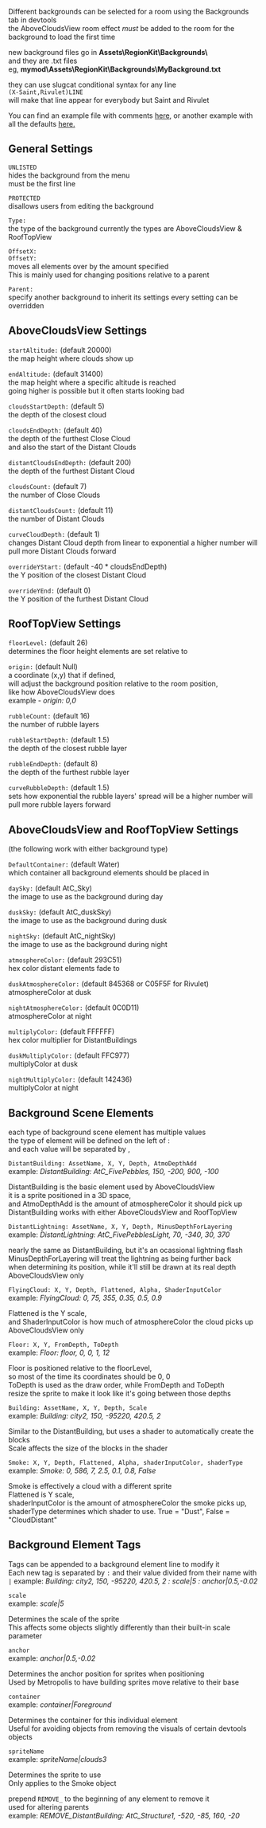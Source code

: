 Different backgrounds can be selected for a room using the Backgrounds tab in devtools  
the AboveCloudsView room effect *must* be added to the room for the background to load the first time  

new background files go in **Assets\RegionKit\Backgrounds\\**  
and they are .txt files  
eg, **mymod\Assets\RegionKit\Backgrounds\MyBackground.txt**

they can use slugcat conditional syntax for any line  
`(X-Saint,Rivulet)LINE`  
will make that line appear for everybody but Saint and Rivulet

You can find an example file with comments [here](BackgroundBuilderExample.txt), or another example with all the defaults [here.](BackgroundBuilderExample2.txt)

## General Settings

`UNLISTED`  
hides the background from the menu  
must be the first line

`PROTECTED`  
disallows users from editing the background

`Type:`  
the type of the background
currently the types are AboveCloudsView & RoofTopView

`OffsetX:`  
`OffsetY:`  
moves all elements over by the amount specified  
This is mainly used for changing positions relative to a parent

`Parent:`  
specify another background to inherit its settings
every setting can be overridden



## AboveCloudsView Settings

`startAltitude:` (default 20000)  
the map height where clouds show up

`endAltitude:` (default 31400)  
the map height where a specific altitude is reached  
going higher is possible but it often starts looking bad

`cloudsStartDepth:` (default 5)  
the depth of the closest cloud

`cloudsEndDepth:` (default 40)  
the depth of the furthest Close Cloud  
and also the start of the Distant Clouds

`distantCloudsEndDepth:` (default 200)  
the depth of the furthest Distant Cloud

`cloudsCount:` (default 7)  
the number of Close Clouds

`distantCloudsCount:` (default 11)  
the number of Distant Clouds

`curveCloudDepth:` (default 1)  
changes Distant Cloud depth from linear to exponential
a higher number will pull more Distant Clouds forward

`overrideYStart:` (default -40 * cloudsEndDepth)  
the Y position of the closest Distant Cloud

`overrideYEnd:` (default 0)  
the Y position of the furthest Distant Cloud


## RoofTopView Settings  
`floorLevel:` (default 26)  
determines the floor height elements are set relative to

`origin:` (default Null)  
a coordinate (x,y) that if defined,  
will adjust the background position relative to the room position,  
like how AboveCloudsView does  
example - *origin: 0,0*

`rubbleCount:` (default 16)  
the number of rubble layers

`rubbleStartDepth:` (default 1.5)  
the depth of the closest rubble layer

`rubbleEndDepth:` (default 8)  
the depth of the furthest rubble layer  

`curveRubbleDepth:` (default 1.5)  
sets how exponential the rubble layers' spread will be
a higher number will pull more rubble layers forward


## AboveCloudsView and RoofTopView Settings  
(the following work with either background type)  

`DefaultContainer:` (default Water)  
which container all background elements should be placed in

`daySky:` (default AtC_Sky)  
the image to use as the background during day

`duskSky:` (default AtC_duskSky)  
the image to use as the background during dusk

`nightSky:` (default AtC_nightSky)  
the image to use as the background during night

`atmosphereColor:` (default 293C51)  
hex color distant elements fade to

`duskAtmosphereColor:` (default 845368 or C05F5F for Rivulet)  
atmosphereColor at dusk

`nightAtmosphereColor:` (default 0C0D11)  
atmosphereColor at night

`multiplyColor:` (default FFFFFF)  
hex color multiplier for DistantBuildings

`duskMultiplyColor:` (default FFC977)  
multiplyColor at dusk

`nightMultiplyColor:` (default 142436)  
multiplyColor at night


## Background Scene Elements

each type of background scene element has multiple values  
the type of element will be defined on the left of :  
and each value will be separated by ,

`DistantBuilding: AssetName, X, Y, Depth, AtmoDepthAdd`  
example: *DistantBuilding: AtC_FivePebbles, 150, -200, 900, -100*

DistantBuilding is the basic element used by AboveCloudsView  
it is a sprite positioned in a 3D space,  
and AtmoDepthAdd is the amount of atmosphereColor it should pick up  
DistantBuilding works with either AboveCloudsView and RoofTopView

`DistantLightning: AssetName, X, Y, Depth, MinusDepthForLayering`  
example: *DistantLightning: AtC_FivePebblesLight, 70, -340, 30, 370*

nearly the same as DistantBuilding, but it's an ocassional lightning flash  
MinusDepthForLayering will treat the lightning as being further back  
when determining its position, while it'll still be drawn at its real depth  
AboveCloudsView only

`FlyingCloud: X, Y, Depth, Flattened, Alpha, ShaderInputColor`  
example: *FlyingCloud: 0, 75, 355, 0.35, 0.5, 0.9*

Flattened is the Y scale,  
and ShaderInputColor is how much of atmosphereColor the cloud picks up  
AboveCloudsView only

`Floor: X, Y, FromDepth, ToDepth`  
example: *Floor: floor, 0, 0, 1, 12*

Floor is positioned relative to the floorLevel,  
so most of the time its coordinates should be 0, 0  
ToDepth is used as the draw order, while FromDepth and ToDepth  
resize the sprite to make it look like it's going between those depths

`Building: AssetName, X, Y, Depth, Scale`  
example: *Building: city2, 150, -95220, 420.5, 2*  

Similar to the DistantBuilding, but uses a shader to automatically create the blocks  
Scale affects the size of the blocks in the shader

`Smoke: X, Y, Depth, Flattened, Alpha, shaderInputColor, shaderType`  
example: *Smoke: 0, 586, 7, 2.5, 0.1, 0.8, False*

Smoke is effectively a cloud with a different sprite  
Flattened is Y scale,  
shaderInputColor is the amount of atmosphereColor the smoke picks up,  
shaderType determines which shader to use. True = "Dust", False = "CloudDistant"


## Background Element Tags  

Tags can be appended to a background element line to modify it  
Each new tag is separated by ` : ` and their value divided from their name with `|`
example: *Building: city2, 150, -95220, 420.5, 2 : scale|5 : anchor|0.5,-0.02*

`scale`  
example: *scale|5*

Determines the scale of the sprite  
This affects some objects slightly differently than their built-in scale parameter

`anchor`  
example: *anchor|0.5,-0.02*

Determines the anchor position for sprites when positioning  
Used by Metropolis to have building sprites move relative to their base

`container`  
example: *container|Foreground*

Determines the container for this individual element  
Useful for avoiding objects from removing the visuals of certain devtools objects

`spriteName`  
example: *spriteName|clouds3*

Determines the sprite to use  
Only applies to the Smoke object


prepend `REMOVE_` to the beginning of any element to remove it  
used for altering parents  
example: *REMOVE_DistantBuilding: AtC_Structure1, -520, -85, 160, -20*
